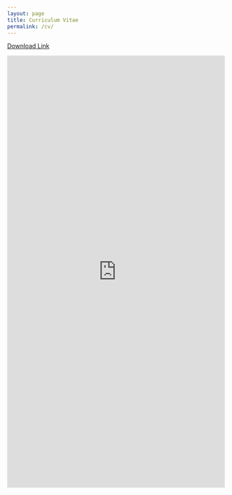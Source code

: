 ```yaml
---
layout: page
title: Curriculum Vitae
permalink: /cv/
---
```


<p><a href="https://rndparr.github.io/website/docs/rparrish_cv.pdf">Download Link</a></p>

<object width="100%" height="500" type="application/pdf" data="https://rndparr.github.io/website/docs/rparrish_cv.pdf?#zoom=85&scrollbar=0&toolbar=0&navpanes=0">
	<iframe src="https://rndparr.github.io/website/docs/rparrish_cv.pdf" class="gde-frame" style="height: 1000px; width: 100%; border: none;" scrolling="yes"></iframe>
</object>
